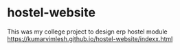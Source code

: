# hostel-website
This was my college project to design erp hostel module
https://kumarvimlesh.github.io/hostel-website/indexx.html

